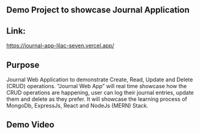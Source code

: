 ## Demo Project to showcase Journal Application

## Link:

https://journal-app-lilac-seven.vercel.app/

## Purpose

Journal Web Application to demonstrate Create, Read, Update and Delete (CRUD) operations. “Journal Web App” will real time showcase how the CRUD operations are happening, user can log their journal entries, update them and delete as they prefer. It will showcase the learning process of MongoDb, ExpressJs, React and NodeJs (MERN) Stack.


## Demo Video